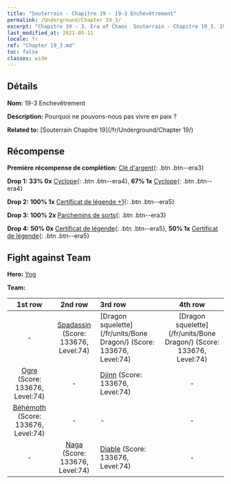 ```yaml
---
title: "Souterrain - Chapitre 19 - 19-3 Enchevêtrement"
permalink: /Underground/Chapter 19_3/
excerpt: "Chapitre 19 - 3. Era of Chaos  Souterrain - Chapitre 19_3. 19-3 Enchevêtrement"
last_modified_at: 2021-05-11
locale: fr
ref: "Chapter 19_3.md"
toc: false
classes: wide
---
```


## Détails

 **Nom:** 19-3 Enchevêtrement

 **Description:** Pourquoi ne pouvons-nous pas vivre en paix ?

 **Related to:** [Souterrain Chapitre 19](/fr/Underground/Chapter 19/)

## Récompense

 **Première récompense de complétion:** [Clé d'argent](/ItemsFR/con_693/){: .btn .btn--era3}

 **Drop 1:** **33% 0x** [Cyclope](/ItemsFR/unt_222/){: .btn .btn--era4}, **67% 1x** [Cyclope](/ItemsFR/unt_222/){: .btn .btn--era4}

 **Drop 2:** **100% 1x** [Certificat de légende +1](/ItemsFR/mat_74/){: .btn .btn--era5}

 **Drop 3:** **100% 2x** [Parchemins de sorts](/ItemsFR/con_694/){: .btn .btn--era3}

 **Drop 4:** **50% 0x** [Certificat de légende](/ItemsFR/mat_67/){: .btn .btn--era5}, **50% 1x** [Certificat de légende](/ItemsFR/mat_67/){: .btn .btn--era5}


## Fight against Team
 **Hero:** [Yog](/fr/heroes/Yog/)

 **Team:**


  | 1st row | 2nd row | 3rd row | 4th row |
  |:----:|:----:|:----|:----:|
  | - | [Spadassin](/fr/units/Swordsman/) (Score: 133676, Level:74)  | [Dragon squelette](/fr/units/Bone Dragon/) (Score: 133676, Level:74)  | [Dragon squelette](/fr/units/Bone Dragon/) (Score: 133676, Level:74)  |
  | [Ogre](/fr/units/Ogre/) (Score: 133676, Level:74)  | - | [Djinn](/fr/units/Genie/) (Score: 133676, Level:74)  | - |
  | [Béhémoth](/fr/units/Behemoth/) (Score: 133676, Level:74)  | - | - | - |
  | - | [Naga](/fr/units/Naga/) (Score: 133676, Level:74)  | [Diable](/fr/units/Devil/) (Score: 133676, Level:74)  | - |


